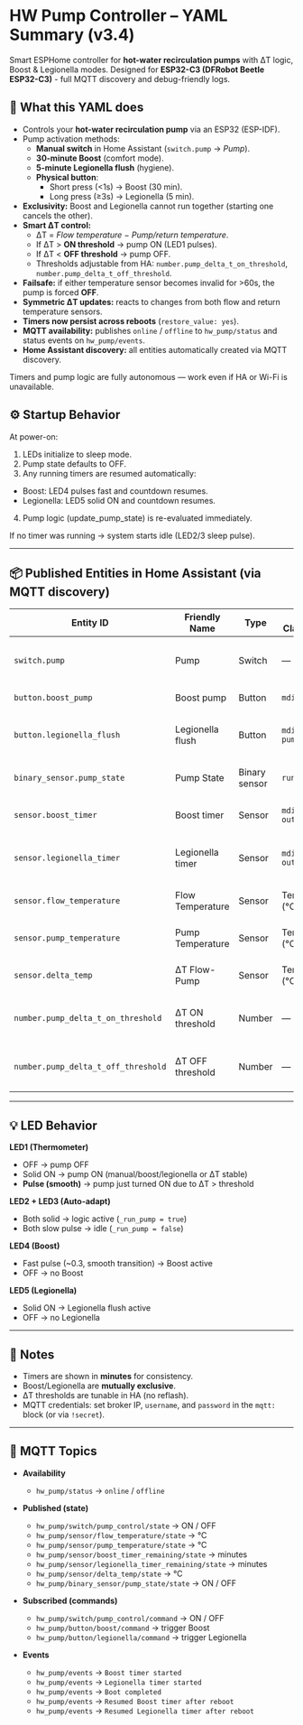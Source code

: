 # HW Pump Controller – YAML Summary (v3.4)

Smart ESPHome controller for **hot-water recirculation pumps** with ΔT logic, Boost & Legionella modes.
Designed for **ESP32-C3 (DFRobot Beetle ESP32-C3)** - full MQTT discovery and debug-friendly logs.


## 🔧 What this YAML does
- Controls your **hot-water recirculation pump** via an ESP32 (ESP-IDF).
- Pump activation methods:
  - **Manual switch** in Home Assistant (`switch.pump` → *Pump*).
  - **30-minute Boost** (comfort mode).
  - **5-minute Legionella flush** (hygiene).
  - **Physical button**:
    - Short press (<1s) → Boost (30 min).
    - Long press (≥3s) → Legionella (5 min).
- **Exclusivity:** Boost and Legionella cannot run together (starting one cancels the other).
- **Smart ΔT control:**
  - ΔT = *Flow temperature − Pump/return temperature*.
  - If ΔT > **ON threshold** → pump ON (LED1 pulses).
  - If ΔT < **OFF threshold** → pump OFF.
  - Thresholds adjustable from HA: `number.pump_delta_t_on_threshold`, `number.pump_delta_t_off_threshold`.
- **Failsafe:** if either temperature sensor becomes invalid for >60s, the pump is forced **OFF**.
- **Symmetric ΔT updates:** reacts to changes from both flow and return temperature sensors.
- **Timers now persist across reboots** (`restore_value: yes`).
- **MQTT availability:** publishes `online` / `offline` to `hw_pump/status` and status events on `hw_pump/events`.
- **Home Assistant discovery:** all entities automatically created via MQTT discovery.

Timers and pump logic are fully autonomous — work even if HA or Wi-Fi is unavailable.

## ⚙️ Startup Behavior
At power-on:
1. LEDs initialize to sleep mode.
2. Pump state defaults to OFF.
3. Any running timers are resumed automatically:
  * Boost: LED4 pulses fast and countdown resumes.
  * Legionella: LED5 solid ON and countdown resumes.
4. Pump logic (update_pump_state) is re-evaluated immediately.

If no timer was running → system starts idle (LED2/3 sleep pulse).
  
---

## 📦 Published Entities in Home Assistant (via MQTT discovery)

| Entity ID                          | Friendly Name        | Type           | Device Class / Icon   | Description                           |
|------------------------------------|----------------------|----------------|-----------------------|---------------------------------------|
| `switch.pump`                      | Pump                 | Switch         | —                     | Master pump control (on/off)          |
| `button.boost_pump`                | Boost pump           | Button         | `mdi:flash`           | Trigger 30-min boost                  |
| `button.legionella_flush`          | Legionella flush     | Button         | `mdi:water-pump`      | Trigger 5-min legionella flush        |
| `binary_sensor.pump_state`         | Pump State           | Binary sensor  | `running`             | Physical pump relay state             |
| `sensor.boost_timer`               | Boost timer          | Sensor         | `mdi:clock-outline`   | Remaining boost timer (minutes)       |
| `sensor.legionella_timer`          | Legionella timer     | Sensor         | `mdi:clock-outline`   | Remaining legionella timer (minutes)  |
| `sensor.flow_temperature`          | Flow Temperature     | Sensor         | Temperature (°C)      | Supply/flow water temperature         |
| `sensor.pump_temperature`          | Pump Temperature     | Sensor         | Temperature (°C)      | Return/pump water temperature         |
| `sensor.delta_temp`                | ΔT Flow-Pump         | Sensor         | Temperature (°C)      | Flow − Pump temperature difference    |
| `number.pump_delta_t_on_threshold` | ΔT ON threshold      | Number         | —                     | ΔT threshold for pump activation (°C) |
| `number.pump_delta_t_off_threshold`| ΔT OFF threshold     | Number         | —                     | ΔT threshold for pump deactivation (°C)|

---

## 💡 LED Behavior

**LED1 (Thermometer)**
- OFF → pump OFF
- Solid ON → pump ON (manual/boost/legionella or ΔT stable)
- **Pulse (smooth)** → pump just turned ON due to ΔT > threshold

**LED2 + LED3 (Auto-adapt)**
- Both solid → logic active (`_run_pump = true`)
- Both slow pulse → idle (`_run_pump = false`)

**LED4 (Boost)**
- Fast pulse (~0.3, smooth transition) → Boost active
- OFF → no Boost

**LED5 (Legionella)**
- Solid ON → Legionella flush active
- OFF → no Legionella

---

## 📝 Notes
- Timers are shown in **minutes** for consistency.
- Boost/Legionella are **mutually exclusive**.
- ΔT thresholds are tunable in HA (no reflash).
- MQTT credentials: set broker IP, `username`, and `password` in the `mqtt:` block (or via `!secret`).

---

## 📡 MQTT Topics

- **Availability**
  - `hw_pump/status` → `online` / `offline`

- **Published (state)**
  - `hw_pump/switch/pump_control/state` → ON / OFF
  - `hw_pump/sensor/flow_temperature/state` → °C
  - `hw_pump/sensor/pump_temperature/state` → °C
  - `hw_pump/sensor/boost_timer_remaining/state` → minutes
  - `hw_pump/sensor/legionella_timer_remaining/state` → minutes
  - `hw_pump/sensor/delta_temp/state` → °C  
  - `hw_pump/binary_sensor/pump_state/state` → ON / OFF

- **Subscribed (commands)**  
  - `hw_pump/switch/pump_control/command` → ON / OFF
  - `hw_pump/button/boost/command` → trigger Boost
  - `hw_pump/button/legionella/command` → trigger Legionella

- **Events**
  - `hw_pump/events` → `Boost timer started`
  - `hw_pump/events` → `Legionella timer started`
  - `hw_pump/events` → `Boot completed`
  - `hw_pump/events` → `Resumed Boost timer after reboot`
  - `hw_pump/events` → `Resumed Legionella timer after reboot`

